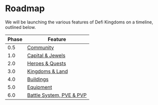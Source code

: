 # Roadmap

We will be launching the various features of Defi Kingdoms on a timeline, outlined below.

| Phase | Feature                                                                             |
| ----- | ----------------------------------------------------------------------------------- |
| 0.5   | [Community](phase-0.5-community.md)                                                 |
| 1.0   | [Capital & Jewels](phase-1-dex.md)                                                  |
| 2.0   | [Heroes & Quests](https://docs.defikingdoms.com/roadmap/phase-2-heroes)             |
| 3.0   | [Kingdoms & Land](https://docs.defikingdoms.com/roadmap/phase-3-world-map-and-land) |
| 4.0   | [Buildings](phase-4-buildings.md)                                                   |
| 5.0   | [Equipment](phase-5-equipment.md)                                                   |
| 6.0   | [Battle System, PVE & PVP](phase-6-battle-system-pve-and-pvp.md)                    |
